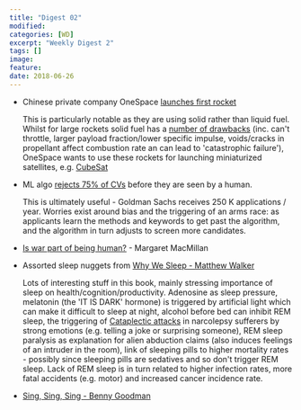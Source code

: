 ```yaml
---
title: "Digest 02"
modified:
categories: [WD]
excerpt: "Weekly Digest 2"
tags: []
image:
feature:
date: 2018-06-26
---
```



 * Chinese private company OneSpace [launches first rocket](https://www.youtube.com/watch?reload=9&v=sd-GBymrtqc)

   This is particularly notable as they are using solid rather than liquid fuel. Whilst for large rockets solid fuel has a [number of drawbacks](https://en.m.wikipedia.org/wiki/Rocket_propellant) (inc. can't throttle, larger payload fraction/lower specific impulse, voids/cracks in propellant affect combustion rate an can lead to 'catastrophic failure'), OneSpace wants to use these rockets for launching miniaturized satellites, e.g. [CubeSat](https://en.wikipedia.org/wiki/CubeSat)


  * ML algo [rejects 75% of CVs](https://www.economist.com/business/2018/06/23/how-an-algorithm-may-decide-your-career) before they are seen by a human. 

    This is ultimately useful - Goldman Sachs receives 250 K applications / year. Worries exist around bias and the triggering of an arms race: as applicants learn the methods and keywords to get past the algorithm, and the algorithm in turn adjusts to screen more candidates.


 * [Is war part of being human?](https://www.bbc.co.uk/programmes/b0b7f390) - Margaret MacMillan

 * Assorted sleep nuggets from [Why We Sleep - Matthew Walker](https://www.sleepdiplomat.com/professor)

   Lots of interesting stuff in this book, mainly stressing importance of sleep on health/cognition/productivity. Adenosine as sleep pressure, melatonin (the 'IT IS DARK' hormone) is triggered by artificial light which can make it difficult to sleep at night, alcohol before bed can inhibit REM sleep, the triggering of [Cataplectic attacks](https://www.narcolepsy.org.uk/resources/cataplexy) in narcolepsy sufferers by strong emotions (e.g. telling a joke or surprising someone), REM sleep paralysis as explanation for alien abduction claims (also induces feelings of an intruder in the room), link of sleeping pills to higher mortality rates - possibly since sleeping pills are sedatives and so don't trigger REM sleep. Lack of REM sleep is in turn related to higher infection rates, more fatal accidents (e.g. motor) and increased cancer incidence rate. 

 * [Sing, Sing, Sing - Benny Goodman](https://www.youtube.com/watch?v=r2S1I_ien6A)